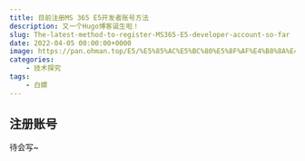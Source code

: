 ```yaml
---
title: 目前注册MS 365 E5开发者账号方法
description: 又一个Hugo博客诞生啦！
slug: The-latest-method-to-register-MS365-E5-developer-account-so-far
date: 2022-04-05 00:00:00+0000
image: https://pan.ohman.top/E5/%E5%85%AC%E5%BC%80%E5%8F%AF%E4%B8%8A%E4%BC%A0/7d329b5426838040f4ba2583bcd57f97.png
categories:
    - 技术探究
tags:
    - 白嫖 
---
```


## 注册账号

待会写~